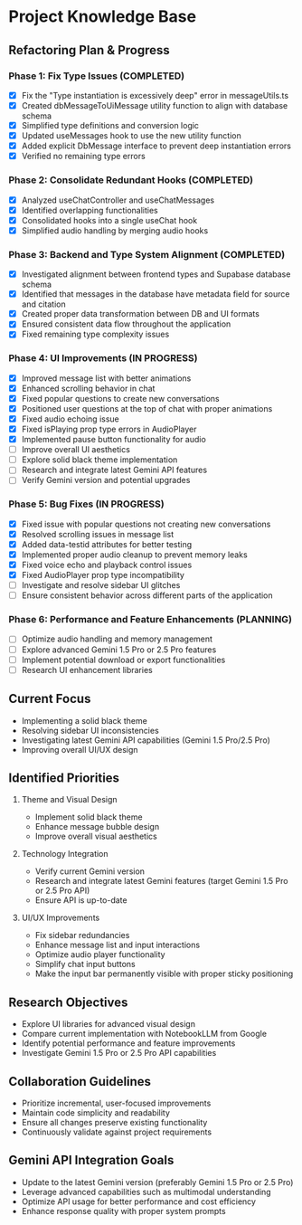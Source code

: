 
# Project Knowledge Base

## Refactoring Plan & Progress

### Phase 1: Fix Type Issues (COMPLETED)
- [x] Fix the "Type instantiation is excessively deep" error in messageUtils.ts
- [x] Created dbMessageToUiMessage utility function to align with database schema
- [x] Simplified type definitions and conversion logic
- [x] Updated useMessages hook to use the new utility function
- [x] Added explicit DbMessage interface to prevent deep instantiation errors
- [x] Verified no remaining type errors

### Phase 2: Consolidate Redundant Hooks (COMPLETED)
- [x] Analyzed useChatController and useChatMessages
- [x] Identified overlapping functionalities
- [x] Consolidated hooks into a single useChat hook
- [x] Simplified audio handling by merging audio hooks

### Phase 3: Backend and Type System Alignment (COMPLETED)
- [x] Investigated alignment between frontend types and Supabase database schema
- [x] Identified that messages in the database have metadata field for source and citation
- [x] Created proper data transformation between DB and UI formats
- [x] Ensured consistent data flow throughout the application
- [x] Fixed remaining type complexity issues

### Phase 4: UI Improvements (IN PROGRESS)
- [x] Improved message list with better animations
- [x] Enhanced scrolling behavior in chat
- [x] Fixed popular questions to create new conversations
- [x] Positioned user questions at the top of chat with proper animations
- [x] Fixed audio echoing issue
- [x] Fixed isPlaying prop type errors in AudioPlayer
- [x] Implemented pause button functionality for audio
- [ ] Improve overall UI aesthetics
- [ ] Explore solid black theme implementation
- [ ] Research and integrate latest Gemini API features
- [ ] Verify Gemini version and potential upgrades

### Phase 5: Bug Fixes (IN PROGRESS)
- [x] Fixed issue with popular questions not creating new conversations
- [x] Resolved scrolling issues in message list
- [x] Added data-testid attributes for better testing
- [x] Implemented proper audio cleanup to prevent memory leaks
- [x] Fixed voice echo and playback control issues
- [x] Fixed AudioPlayer prop type incompatibility
- [ ] Investigate and resolve sidebar UI glitches
- [ ] Ensure consistent behavior across different parts of the application

### Phase 6: Performance and Feature Enhancements (PLANNING)
- [ ] Optimize audio handling and memory management
- [ ] Explore advanced Gemini 1.5 Pro or 2.5 Pro features
- [ ] Implement potential download or export functionalities
- [ ] Research UI enhancement libraries

## Current Focus
- Implementing a solid black theme
- Resolving sidebar UI inconsistencies
- Investigating latest Gemini API capabilities (Gemini 1.5 Pro/2.5 Pro)
- Improving overall UI/UX design

## Identified Priorities
1. Theme and Visual Design
   - Implement solid black theme
   - Enhance message bubble design
   - Improve overall visual aesthetics

2. Technology Integration
   - Verify current Gemini version
   - Research and integrate latest Gemini features (target Gemini 1.5 Pro or 2.5 Pro API)
   - Ensure API is up-to-date

3. UI/UX Improvements
   - Fix sidebar redundancies
   - Enhance message list and input interactions
   - Optimize audio player functionality
   - Simplify chat input buttons
   - Make the input bar permanently visible with proper sticky positioning

## Research Objectives
- Explore UI libraries for advanced visual design
- Compare current implementation with NotebookLLM from Google
- Identify potential performance and feature improvements
- Investigate Gemini 1.5 Pro or 2.5 Pro API capabilities

## Collaboration Guidelines
- Prioritize incremental, user-focused improvements
- Maintain code simplicity and readability
- Ensure all changes preserve existing functionality
- Continuously validate against project requirements

## Gemini API Integration Goals
- Update to the latest Gemini version (preferably Gemini 1.5 Pro or 2.5 Pro)
- Leverage advanced capabilities such as multimodal understanding
- Optimize API usage for better performance and cost efficiency
- Enhance response quality with proper system prompts
